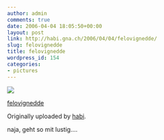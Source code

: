 ```yaml
---
author: admin
comments: true
date: 2006-04-04 18:05:50+00:00
layout: post
link: http://habi.gna.ch/2006/04/04/felovignedde/
slug: felovignedde
title: felovignedde
wordpress_id: 154
categories:
- pictures
---
```



 [![](http://static.flickr.com/39/123310208_4ff22b6d49_m.jpg)](http://www.flickr.com/photos/habi/123310208/)
   

 
  [felovignedde](http://www.flickr.com/photos/habi/123310208/)
    

  Originally uploaded by [habi](http://www.flickr.com/people/habi/).
 



naja, geht so mit lustig....
  

